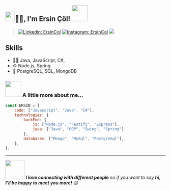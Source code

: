 <h2><img src="https://emojis.slackmojis.com/emojis/images/1531849430/4246/blob-sunglasses.gif?1531849430" width="30"/>🙏🏻, I'm Ersin Çöl! 
<img src="https://media.giphy.com/media/12oufCB0MyZ1Go/giphy.gif" width="50"></h2>



> [![Linkedin: ErsinCol](https://img.shields.io/badge/-ErsinÇöl-blue?style=flat-square&logo=Linkedin&logoColor=white&link=https://www.linkedin.com/in/ersin-%C3%A7%C3%B6l-0845b8220/)](https://www.linkedin.com/in/ersin-%C3%A7%C3%B6l-0845b8220/)
> [![Instagram: ErsinCol](https://img.shields.io/badge/-ErsinÇöl-orange?style=flat-square&logo=Instagram&logoColor=white&link=https://www.instagram.com/iam.ersin)](https://www.instagram.com/iam.ersin)
> ![](https://img.shields.io/badge/-ersincol235@gmail.com-red?style=flat-square&logo=gmail&logoColor=white&)

## Skills
- 👨‍💻 Java, JavaScript, C#, 
- ⚙️ Node.js, Spring
- 💽 PostgreSQL, SQL, MongoDB

### <img src="https://media.giphy.com/media/VgCDAzcKvsR6OM0uWg/giphy.gif" width="50"> A little more about me...  

```javascript
const ERSİN = {
    code: ["Javascript", "Java", "C#"],
    technologies: {
        backEnd: {
            js: ["Node.js", "Fastify", "Express"],
            java: ["Java", "OOP", "Swing", "Spring"]
        },
        databases: ["Mongo", "MySql", "PostgreSql"],
    },
};
```


---

<img src="https://media.giphy.com/media/LnQjpWaON8nhr21vNW/giphy.gif" width="60"> <em><b>I love connecting with different people</b> so if you want to say <b>hi, I'll be happy to meet you more!</b> 😊</em>


